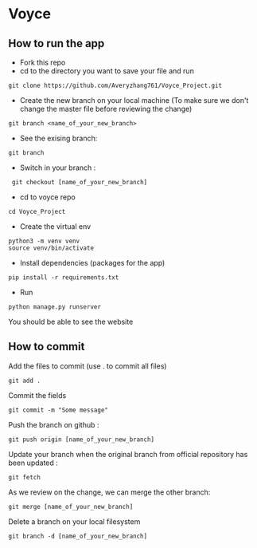 # Voyce
## How to run the app
* Fork this repo
* cd to the directory you want to save your file and run 
```
git clone https://github.com/Averyzhang761/Voyce_Project.git
```
* Create the new branch on your local machine (To make sure we don't change the master file before reviewing the change)
```
git branch <name_of_your_new_branch>
```
* See the exising branch:
```
git branch
```
* Switch in your branch :
```
 git checkout [name_of_your_new_branch]
```
* cd to voyce repo
```
cd Voyce_Project
```
* Create the virtual env
``` 
python3 -m venv venv
source venv/bin/activate
```
* Install dependencies (packages for the app)
```
pip install -r requirements.txt
```
* Run
```
python manage.py runserver
```
You should be able to see the website

## How to commit
Add the files to commit (use . to commit all files)
```
git add .
```
Commit the fields
```
git commit -m "Some message"
```
Push the branch on github :
```
git push origin [name_of_your_new_branch]
```
Update your branch when the original branch from official repository has been updated :
```
git fetch
```
As we review on the change, we can merge the other branch:
```
git merge [name_of_your_new_branch]
```
Delete a branch on your local filesystem
```
git branch -d [name_of_your_new_branch]
```
